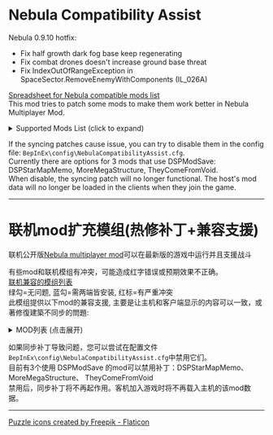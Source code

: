 # Nebula Compatibility Assist

Nebula 0.9.10 hotfix:  
- Fix half growth dark fog base keep regenerating  
- Fix combat drones doesn't increase ground base threat  
- Fix IndexOutOfRangeException in SpaceSector.RemoveEnemyWithComponents (IL_026A)  

[Spreadsheet for Nebula compatible mods list](https://docs.google.com/spreadsheets/d/16bq5RQfjpNnDt4QGPtPp1U17lmx74EIzCzhuEG7sj6k/edit#gid=373515568)  
This mod tries to patch some mods to make them work better in Nebula Multiplayer Mod.  

<details>
<summary>Supported Mods List (click to expand)</summary>

### [AutoStationConfig](https://thunderstore.io/c/dyson-sphere-program/p/Pasukaru/AutoStationConfig/)
- Sync station configuration and drone, ship, warper count.   
- Note: AutoStationConfig v1.4.0 is broken after DSP-0.9.27. Required [ModFixerOne](https://thunderstore.io/c/dyson-sphere-program/p/starfi5h/ModFixerOne/) to fix it.  

### [Auxilaryfunction](https://thunderstore.io/c/dyson-sphere-program/p/blacksnipebiu/Auxilaryfunction/)
- Sync auto station config functions.  
- Sync planetary item fill (ships, fuel) functions.  

### [BlueprintTweaks](https://thunderstore.io/c/dyson-sphere-program/p/kremnev8/BlueprintTweaks/)
- Set `useFastDismantle` = false in config file to prevent host from crashing.  
- Note: Some players reported issues when using this mod in multiplayer.  

### [DSPAutoSorter](https://thunderstore.io/c/dyson-sphere-program/p/appuns/DSPAutoSorter/)
- Fix error in client when opening storage UI.  
DSPAutoSorter.DSPAutoSorter.UIStorageWindow_OnOpen_Postfix (UIStorageWindow __instance) [0x0004b]  

### [DSPFreeMechaCustom](https://thunderstore.io/c/dyson-sphere-program/p/appuns/DSPFreeMechaCustom/)
- Free mecha appearance now sync correctly.  

### [DSPOptimizations](https://thunderstore.io/c/dyson-sphere-program/p/Selsion/DSPOptimizations/)
- Fix client crash when leaving a system.  

### [DSPStarMapMemo](https://thunderstore.io/c/dyson-sphere-program/p/appuns/DSPStarMapMemo/)
- Memo now sync when players add/remove icons, or finish editing text area.  

### [FactoryLocator](https://thunderstore.io/c/dyson-sphere-program/p/starfi5h/FactoryLocator/)
- Client can now see info of remote planet (Require Host to install FactoryLocator too).   

### [LSTM](https://thunderstore.io/c/dyson-sphere-program/p/hetima/LSTM/)
- Client can now see all ILS stations when choosing system/global tab.  

### [MoreMegaStructure](https://thunderstore.io/c/dyson-sphere-program/p/jinxOAO/MoreMegaStructure/)
- Sync data when player change mega structure type in the editor.  
- Sync data when player change star assembler slider.  
- Sync data when player fire star cannon.  
- Disable modification of the stats panel to avoid conflicts.  

### [PlanetFinder](https://thunderstore.io/c/dyson-sphere-program/p/hetima/PlanetFinder/)
- Fix error in multiplayer lobby.  
- Client can now see vein amount and power status on planets not loaded yet. 
- The data is updated everytime client open the window.  

### [SphereOpt](https://thunderstore.io/c/dyson-sphere-program/p/Andy/SphereOpt/) (WIP)
- Fix `SphereOpt.InstDysonShellRenderer.RenderShells` NRE in client when they join game.  

### [SplitterOverBelt](https://thunderstore.io/c/dyson-sphere-program/p/hetima/SplitterOverBelt/)
- Fix that splitters and pilers put by clients can't reconnect belts.  

### [TheyComeFromVoid](https://thunderstore.io/c/dyson-sphere-program/p/ckcz123/TheyComeFromVoid/) (WIP)
- Early testing. There may be bugs.  
- When clint joins, sync the progress from host  
- Sync add/remove meta drives (relic)
- Sync apply/reset authorization point (buff)

### [UXAssist](https://thunderstore.io/c/dyson-sphere-program/p/soarqin/UXAssist/)
- Sync `Quick dismantle all buildings`, `Quick build Orbital Collectors`, `Re-initialize Dyson Spheres`, `Quick dismantle Dyson Shells`  
- `Re-intialize planet` is not available in multiplayer mode.  

</details>
  
If the syncing patches cause issue, you can try to disable them in the config file: `BepInEx\config\NebulaCompatibilityAssist.cfg`.  
Currently there are options for 3 mods that use DSPModSave: DSPStarMapMemo, MoreMegaStructure, TheyComeFromVoid.  
When disable, the syncing patch will no longer functional. The host's mod data will no longer be loaded in the clients when they join the game.  
  
----

# 联机mod扩充模组(热修补丁+兼容支援)
联机公开版[Nebula multiplayer mod](https://dsp.thunderstore.io/package/nebula/NebulaMultiplayerMod/)可以在最新版的游戏中运行并且支援战斗  

有些mod和联机模组有冲突，可能造成红字错误或预期效果不正确。  
[联机兼容的模组列表](https://docs.google.com/spreadsheets/d/16bq5RQfjpNnDt4QGPtPp1U17lmx74EIzCzhuEG7sj6k)  
绿勾=无问题, 蓝勾=需两端皆安装, 红标=有严重冲突  
此模组提供以下mod的兼容支援, 主要是让主机和客户端显示的内容可以一致，或著修復建築不同步的問題:  

<details>
<summary>MOD列表 (点击展开)</summary>

### [AutoStationConfig](https://thunderstore.io/c/dyson-sphere-program/p/Pasukaru/AutoStationConfig/)
- 同步物流站自动配置  
- 注意：AutoStationConfigv1.4.0 与 游戏版本v0.9.27 不兼容, 需要安装ModFixerOne修复  

### [Auxilaryfunction](https://thunderstore.io/c/dyson-sphere-program/p/blacksnipebiu/Auxilaryfunction/) [辅助多功能mod](https://www.bilibili.com/video/BV1SS4y1X75n)
- 同步物流站自动配置相关功能  
- 同步一键填充星球上的飞机飞船翘曲器、燃料  

### [BlueprintTweaks](https://thunderstore.io/c/dyson-sphere-program/p/kremnev8/BlueprintTweaks/)
- 在配置文件中设置 `useFastDismantle` = false 以防止主机崩溃。  
- 注意: 此mod在多人游戏中不稳定, 请谨慎使用  

### [DSPAutoSorter](https://thunderstore.io/c/dyson-sphere-program/p/appuns/DSPAutoSorter/)
- 修复打开储物箱时客机的错误  
DSPAutoSorter.DSPAutoSorter.UIStorageWindow_OnOpen_Postfix (UIStorageWindow __instance) [0x0004b]  

### [DSPFreeMechaCustom](https://thunderstore.io/c/dyson-sphere-program/p/appuns/DSPFreeMechaCustom/)
- 同步免费的机甲外观  

### [DSPOptimizations](https://thunderstore.io/c/dyson-sphere-program/p/Selsion/DSPOptimizations/)
- 修复客户端离开星系会使游戏崩溃的错误  

### [DSPStarMapMemo](https://thunderstore.io/c/dyson-sphere-program/p/appuns/DSPStarMapMemo/)
- 同步星球註記  

### [FactoryLocator](https://thunderstore.io/c/dyson-sphere-program/p/starfi5h/FactoryLocator/)
- 让客机能显示远端星球的建物讯息(需求主机也安装mod)  

### [LSTM](https://thunderstore.io/c/dyson-sphere-program/p/hetima/LSTM/)
- 让客机显示所有星际物流塔的内容  

### [MoreMegaStructure](https://thunderstore.io/c/dyson-sphere-program/p/jinxOAO/MoreMegaStructure/) 更多巨构建筑
- 当巨构类型或星际组装厂配方更改时同步数据  
- 恒星炮开火时同步数据  
- 修复客户端戴森球电力供给和需求不正确的问题  
- 取消统计页面的修改防止冲突  

### [PlanetFinder](https://thunderstore.io/c/dyson-sphere-program/p/hetima/PlanetFinder/)
- 修正在联机大厅(选择星球介面)时的UI错误  
- 让客机能显示远端星球的资源储量和电力状态  

### [SphereOpt](https://thunderstore.io/c/dyson-sphere-program/p/Andy/SphereOpt/) (WIP)
- 修复客机加入游戏后的NRE错误(`SphereOpt.InstDysonShellRenderer.RenderShells`) (测试中, 可能会出现错误)  

### [SplitterOverBelt](https://thunderstore.io/c/dyson-sphere-program/p/hetima/SplitterOverBelt/)
- 让客机在传送带上放置分流器/集装机时,可以正确地重新连接传送带  

### [TheyComeFromVoid](https://thunderstore.io/c/dyson-sphere-program/p/ckcz123/TheyComeFromVoid/) 深空来敌 (WIP)
- 早期测试中, 可能会出现错误  
- 当客机登陆时, 同步主机进度  
- 同步新增/移除元驱动（圣物）
- 同步部属/重置授权点（强化）

### [UXAssist](https://thunderstore.io/c/dyson-sphere-program/p/soarqin/UXAssist/)
- 同步`快速拆除所有建筑`, `快速建造轨道采集器`, `初始化戴森球`, `快速拆除戴森壳`
- `初始化本行星`功能在联机中不可用  

</details>
  
如果同步补丁导致问题，您可以尝试在配置文件`BepInEx\config\NebulaCompatibilityAssist.cfg`中禁用它们。  
目前有3个使用 DSPModSave 的mod可以禁用补丁：DSPStarMapMemo、MoreMegaStructure、 TheyComeFromVoid  
禁用后，同步补丁将不再起作用。客机加入游戏时将不再载入主机的该mod数据。  
  
----

<a href="https://www.flaticon.com/free-icons/puzzle" title="puzzle icons">Puzzle icons created by Freepik - Flaticon</a>